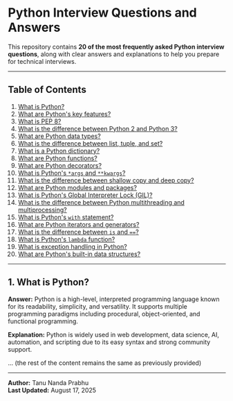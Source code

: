 
# Python Interview Questions and Answers

This repository contains **20 of the most frequently asked Python interview questions**, along with clear answers and explanations to help you prepare for technical interviews.

---

## Table of Contents

1. [What is Python?](#1-what-is-python)
2. [What are Python's key features?](#2-what-are-pythons-key-features)
3. [What is PEP 8?](#3-what-is-pep-8)
4. [What is the difference between Python 2 and Python 3?](#4-what-is-the-difference-between-python-2-and-python-3)
5. [What are Python data types?](#5-what-are-python-data-types)
6. [What is the difference between list, tuple, and set?](#6-what-is-the-difference-between-list-tuple-and-set)
7. [What is a Python dictionary?](#7-what-is-a-python-dictionary)
8. [What are Python functions?](#8-what-are-python-functions)
9. [What are Python decorators?](#9-what-are-python-decorators)
10. [What is Python's `*args` and `**kwargs`?](#10-what-is-pythons-args-and-kwargs)
11. [What is the difference between shallow copy and deep copy?](#11-what-is-the-difference-between-shallow-copy-and-deep-copy)
12. [What are Python modules and packages?](#12-what-are-python-modules-and-packages)
13. [What is Python's Global Interpreter Lock (GIL)?](#13-what-is-pythons-global-interpreter-lock-gil)
14. [What is the difference between Python multithreading and multiprocessing?](#14-what-is-the-difference-between-python-multithreading-and-multiprocessing)
15. [What is Python's `with` statement?](#15-what-is-pythons-with-statement)
16. [What are Python iterators and generators?](#16-what-are-python-iterators-and-generators)
17. [What is the difference between `is` and `==`?](#17-what-is-the-difference-between-is-and-)
18. [What is Python's `lambda` function?](#18-what-is-pythons-lambda-function)
19. [What is exception handling in Python?](#19-what-is-exception-handling-in-python)
20. [What are Python's built-in data structures?](#20-what-are-pythons-built-in-data-structures)

---

## 1. What is Python?

**Answer:** Python is a high-level, interpreted programming language known for its readability, simplicity, and versatility. It supports multiple programming paradigms including procedural, object-oriented, and functional programming.

**Explanation:** Python is widely used in web development, data science, AI, automation, and scripting due to its easy syntax and strong community support.

... (the rest of the content remains the same as previously provided)

---

**Author:** Tanu Nanda Prabhu  
**Last Updated:** August 17, 2025  
